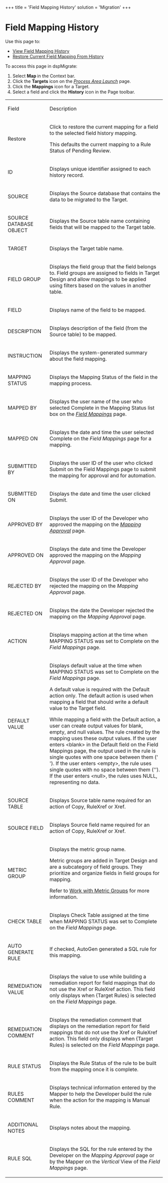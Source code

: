 +++
title = 'Field Mapping History'
solution = 'Migration'
+++

# Field Mapping History

<div class="use">

Use this page to:

  - [View Field Mapping
    History](../Use_Cases/View_Field_Mapping_History)
  - [Restore Current Field Mapping From
    History](../Use_Cases/Restore_Current_Field_Mapping_From_History)

</div>

To access this page in dspMigrate:

1.  Select <span style="font-weight: bold;">Map </span> <span>in the
    Context bar.</span>
2.  Click the <span style="font-weight: bold;">Targets</span> icon on
    the *[Process Area Launch](Process_Area_Launch_map)* page.
3.  Click the <span style="font-weight: bold;">Mappings</span> icon for
    a Target.
4.  Select a field and click the
    <span style="font-weight: bold;">History</span> icon in the Page
    toolbar.

<table>
<tbody>
<tr class="odd">
<td><p>Field</p></td>
<td><p>Description</p></td>
</tr>
<tr class="even">
<td><p>Restore</p></td>
<td><p>Click to restore the current mapping for a field to the selected field history mapping.</p>
<p>This defaults the current mapping to a Rule Status of Pending Review.</p></td>
</tr>
<tr class="odd">
<td><p>ID</p></td>
<td><p>Displays unique identifier assigned to each history record.</p></td>
</tr>
<tr class="even">
<td><p>SOURCE</p></td>
<td><p>Displays the Source database that contains the data to be migrated to the Target.</p></td>
</tr>
<tr class="odd">
<td><p>SOURCE DATABASE OBJECT</p></td>
<td><p>Displays the Source table name containing fields that will be mapped to the Target table.</p></td>
</tr>
<tr class="even">
<td><p>TARGET</p></td>
<td><p>Displays the Target table name.</p></td>
</tr>
<tr class="odd">
<td><p>FIELD GROUP</p></td>
<td><p>Displays the field group that the field belongs to. Field groups are assigned to fields in Target Design and allow mappings to be applied using filters based on the values in another table.</p></td>
</tr>
<tr class="even">
<td><p>FIELD</p></td>
<td><p>Displays name of the field to be mapped.</p></td>
</tr>
<tr class="odd">
<td><p>DESCRIPTION</p></td>
<td><p>Displays description of the field (from the Source table) to be mapped.</p></td>
</tr>
<tr class="even">
<td><p>INSTRUCTION</p></td>
<td><p>Displays the system-generated summary about the field mapping.</p></td>
</tr>
<tr class="odd">
<td><p>MAPPING STATUS</p></td>
<td><p>Displays the <span id="Mapping Status" class="popUpLink">Mapping Status</span> of the field in the mapping process.</p></td>
</tr>
<tr class="even">
<td><p>MAPPED BY</p></td>
<td><p>Displays the user name of the user who selected Complete in the Mapping Status list box on the <span style="font-style: italic;"><a href="Field_Mappings_H">Field Mappings</a></span> page.</p></td>
</tr>
<tr class="odd">
<td><p>MAPPED ON</p></td>
<td><p>Displays the date and time the user selected Complete on the <span style="font-style: italic;">Field Mappings</span> page for a mapping.</p></td>
</tr>
<tr class="even">
<td><p>SUBMITTED BY</p></td>
<td><p>Displays the user ID of the user who clicked Submit on the Field Mappings page to submit the mapping for approval and for automation.</p></td>
</tr>
<tr class="odd">
<td><p>SUBMITTED ON</p></td>
<td><p>Displays the date and time the user clicked Submit.</p></td>
</tr>
<tr class="even">
<td><p>APPROVED BY</p></td>
<td><p>Displays the user ID of the Developer who approved the mapping on the <em><a href="Mapping_Approval_H">Mapping Approval</a></em> page.</p></td>
</tr>
<tr class="odd">
<td><p>APPROVED ON</p></td>
<td><p>Displays the date and time the Developer approved the mapping on the <em>Mapping Approval</em> page.</p></td>
</tr>
<tr class="even">
<td><p>REJECTED BY</p></td>
<td><p>Displays the user ID of the Developer who rejected the mapping on the <em>Mapping Approval</em> page.</p></td>
</tr>
<tr class="odd">
<td><p>REJECTED ON</p></td>
<td><p>Displays the date the Developer rejected the mapping on the <em>Mapping Approval</em> page.</p></td>
</tr>
<tr class="even">
<td><p><span id="Mapping Actions" class="popUpLink">ACTION</span></p></td>
<td><p>Displays mapping action at the time when MAPPING STATUS was set to Complete on the <em>Field Mappings</em> page.</p></td>
</tr>
<tr class="odd">
<td><p>DEFAULT VALUE</p></td>
<td><p>Displays default value at the time when MAPPING STATUS was set to Complete on the <em>Field Mappings</em> page.</p>
<p>A default value is required with the Default action only. The default action is used when mapping a field that should write a default value to the Target field.</p>
<p>While mapping a field with the Default action, a user can create output values for blank, empty, and null values. The rule created by the mapping uses these output values. If the user enters &lt;blank&gt; in the Default field on the Field Mappings page, the output used in the rule is single quotes with one space between them (' '). If the user enters &lt;empty&gt;, the rule uses single quotes with no space between them (''). If the user enters &lt;null&gt;, the rules uses NULL, representing no data.</p></td>
</tr>
<tr class="even">
<td><p>SOURCE TABLE</p></td>
<td><p>Displays Source table name required for an action of Copy, RuleXref or Xref.</p></td>
</tr>
<tr class="odd">
<td><p>SOURCE FIELD</p></td>
<td><p>Displays Source field name required for an action of Copy, RuleXref or Xref.</p></td>
</tr>
<tr class="even">
<td><p>METRIC GROUP</p></td>
<td><p>Displays the metric group name.</p>
<p>Metric groups are added in Target Design and are a subcategory of field groups. They prioritize and organize fields in field groups for mapping.</p>
<p>Refer to <a href="../../Design/Use_Cases/Work_with_Metric_Groups">Work with Metric Groups</a> for more information.</p></td>
</tr>
<tr class="odd">
<td><p>CHECK TABLE</p></td>
<td><p>Displays Check Table assigned at the time when MAPPING STATUS was set to Complete on the <em>Field Mappings</em> page.</p></td>
</tr>
<tr class="even">
<td><p>AUTO GENERATE RULE</p></td>
<td><p><span>If checked, AutoGen generated a SQL rule for this mapping.</span></p></td>
</tr>
<tr class="odd">
<td><p>REMEDIATION VALUE</p></td>
<td><p>Displays the value to use while building a remediation report for field mappings that do not use the Xref or RuleXref action. This field only displays when {Target Rules} is selected on the <em>Field Mappings</em> page.</p></td>
</tr>
<tr class="even">
<td><p>REMEDIATION COMMENT</p></td>
<td><p>Displays the remediation comment that displays on the remediation report for field mappings that do not use the Xref or RuleXref action. This field only displays when {Target Rules} is selected on the <em>Field Mappings</em> page.</p></td>
</tr>
<tr class="odd">
<td><p>RULE STATUS</p></td>
<td><p>Displays the <span id="Rule Status" class="popUpLink">Rule Status</span> of the rule to be built from the mapping once it is complete.</p></td>
</tr>
<tr class="even">
<td><p>RULES COMMENT</p></td>
<td><p>Displays technical information entered by the Mapper to help the Developer build the rule when the action for the mapping is Manual Rule.</p></td>
</tr>
<tr class="odd">
<td><p>ADDITIONAL NOTES</p></td>
<td><p>Displays notes about the mapping.</p></td>
</tr>
<tr class="even">
<td><p>RULE SQL</p></td>
<td><p>Displays the SQL for the rule entered by the Developer on the <span style="font-style: italic;">Mapping Approval</span> page or by the Mapper on the <span style="font-style: italic;">Vertical</span> View of the <span style="font-style: italic;">Field Mappings</span> page.</p></td>
</tr>
</tbody>
</table>
